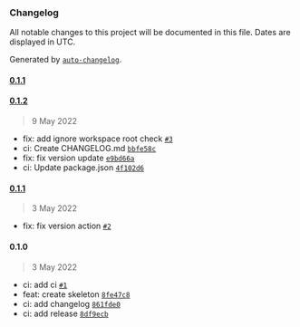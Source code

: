 ### Changelog

All notable changes to this project will be documented in this file. Dates are displayed in UTC.

Generated by [`auto-changelog`](https://github.com/CookPete/auto-changelog).

#### [0.1.1](https://github.com/madeiramadeirabr/action-generate-changelog/compare/0.1.2...0.1.1)

#### [0.1.2](https://github.com/madeiramadeirabr/action-generate-changelog/compare/0.1.1...0.1.2)

> 9 May 2022

- fix: add ignore workspace root check [`#3`](https://github.com/madeiramadeirabr/action-generate-changelog/pull/3)
- ci: Create CHANGELOG.md [`bbfe58c`](https://github.com/madeiramadeirabr/action-generate-changelog/commit/bbfe58c1b44eb9b7c838bbbbcc94a1337d9603d1)
- fix: fix version update [`e9bd66a`](https://github.com/madeiramadeirabr/action-generate-changelog/commit/e9bd66a273f52480911606c5a8a16ab523ada1fb)
- ci: Update package.json [`4f102d6`](https://github.com/madeiramadeirabr/action-generate-changelog/commit/4f102d6a47fe2a549bcba2990609b1b73229ddc6)

#### [0.1.1](https://github.com/madeiramadeirabr/action-generate-changelog/compare/0.1.0...0.1.1)

> 3 May 2022

- fix: fix version action [`#2`](https://github.com/madeiramadeirabr/action-generate-changelog/pull/2)

#### 0.1.0

> 3 May 2022

- ci: add ci [`#1`](https://github.com/madeiramadeirabr/action-generate-changelog/pull/1)
- feat: create skeleton [`8fe47c8`](https://github.com/madeiramadeirabr/action-generate-changelog/commit/8fe47c8312953e2ce18508e894ba672e835fda2a)
- ci: add changelog [`861fde0`](https://github.com/madeiramadeirabr/action-generate-changelog/commit/861fde0d77f049ef846661b51a517bc0b952ed20)
- ci: add release [`8df9ecb`](https://github.com/madeiramadeirabr/action-generate-changelog/commit/8df9ecb665b1b0b6ca70ce970d6527950fd43684)
